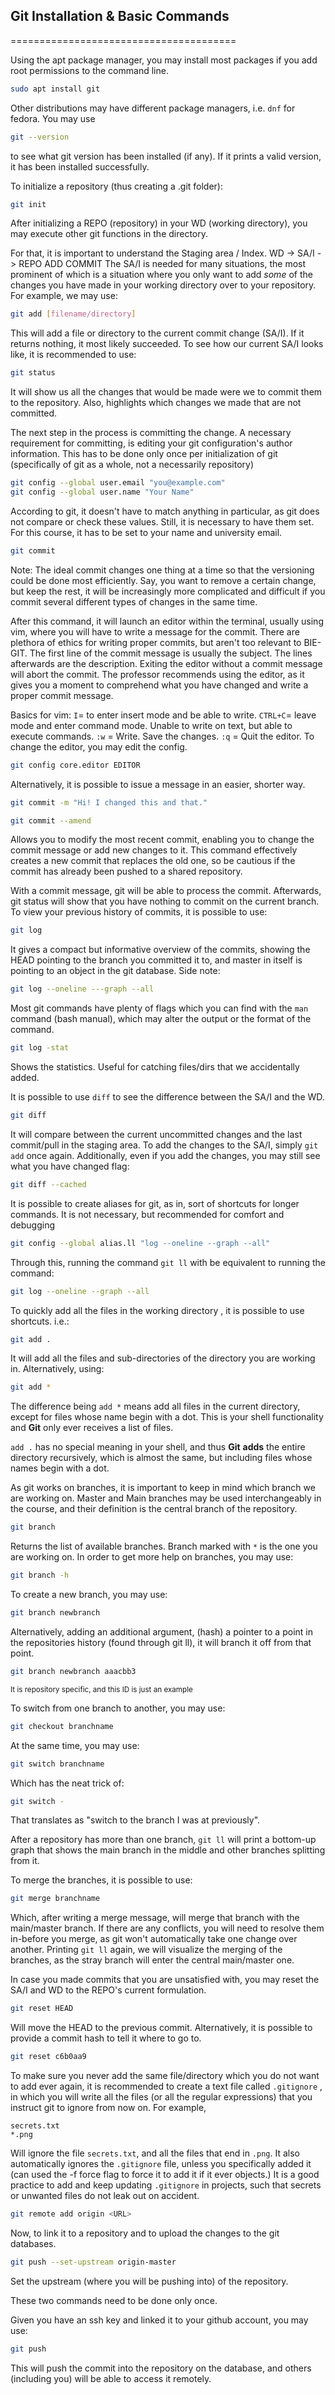 
## Git Installation & Basic Commands
=======================================

Using the apt package manager, you may install most packages if you add root permissions to the command line.
```bash
sudo apt install git
```

Other distributions may have different package managers, i.e. `dnf` for fedora.
You may use

```bash
git --version
```
to see what git version has been installed (if any).
If it prints a valid version, it has been installed successfully.
 
 To initialize a repository (thus creating a .git folder):
```bash
git init
```
After initializing a REPO (repository) in your WD (working directory), you may execute other git functions in the directory.

For that, it is important to understand the Staging area / Index. 
WD    ->      SA/I    ->   REPO
    ADD         COMMIT
The SA/I is needed for many situations, the most prominent of which is a situation where you only want to add *some* of the changes you have made in your working directory over to your repository. For example, we may use:
```bash
git add [filename/directory]
```
This will add a file or directory to the current commit change (SA/I). If it returns nothing, it most likely succeeded.
To see how our current SA/I looks like, it is recommended to use:
```bash
git status
```
It will show us all the changes that would be made were we to commit them to the repository. Also, highlights which changes we made that are not committed.

The next step in the process is committing the change. A necessary requirement for committing, is editing your git configuration's author information. This has to be done only once per initialization of git (specifically of git as a whole, not a necessarily repository)
```bash
git config --global user.email "you@example.com"
git config --global user.name "Your Name"
```
According to git, it doesn't have to match anything in particular, as git does not compare or check these values. Still, it is necessary to have them set. 
For this course, it has to be set to your name and university email.

```bash
git commit
```

Note: The ideal commit changes one thing at a time so that the versioning could be done most efficiently. Say, you want to remove a certain change, but keep the rest, it will be increasingly more complicated and difficult if you commit several different types of changes in the same time.

After this command, it will launch an editor within the terminal, usually using vim, where you will have to write a message for the commit.
There are plethora of ethics for writing proper commits, but aren't too relevant to BIE-GIT. 
The first line of the commit message is usually the subject. The lines afterwards are the description. Exiting the editor without a commit message will abort the commit. 
The professor recommends using the editor, as it gives you a moment to comprehend what you have changed and write a proper commit message.

Basics for vim:
`I`= to enter insert mode and be able to write.
`CTRL+C`= leave mode and enter command mode. Unable to write on text, but able to execute commands.
`:w` = Write. Save the changes.
`:q` = Quit the editor.
To change the editor, you may edit the config.
```bash
git config core.editor EDITOR
```


Alternatively, it is possible to issue a message in an easier, shorter way.
```bash
git commit -m "Hi! I changed this and that."
```

```bash
git commit --amend
```
 Allows you to modify the most recent commit, enabling you to change the commit message or add new changes to it. This command effectively creates a new commit that replaces the old one, so be cautious if the commit has already been pushed to a shared repository.

With a commit message, git will be able to process the commit.
Afterwards, git status will show that you have nothing to commit on the current branch.
To view your previous history of commits, it is possible to use:
```bash
git log
```
It gives a compact but informative overview of the commits, showing the HEAD pointing to the branch you committed it to, and master in itself is pointing to an object in the git database.
Side note:
```bash
git log --oneline ---graph --all
```
Most git commands have plenty of flags which you can find with the `man` command (bash manual), which may alter the output or the format of the command.

```bash
git log -stat
```
Shows the statistics. Useful for catching files/dirs that we accidentally added.


It is possible to use `diff` to see the difference between the SA/I and the WD.
```bash
git diff
```
It will compare between the current uncommitted changes and the last commit/pull in the staging area. To add the changes to the SA/I, simply `git add` once again.
Additionally, even if you add the changes, you may still see what you have changed flag:
```bash
git diff --cached
```



It is possible to create aliases for git, as in, sort of shortcuts for longer commands.
It is not necessary, but recommended for comfort and debugging
```bash
git config --global alias.ll "log --oneline --graph --all"
```
Through this, running the command `git ll` with be equivalent to running the command:
```bash
git log --oneline --graph --all
```



To quickly add all the files in the working directory , it is possible to use shortcuts. i.e.:
```bash
git add .
```
It will add all the files and sub-directories of the directory you are working in.
Alternatively, using:
```bash
git add *
```
The difference being `add *` means add all files in the current directory, except for files whose name begin with a dot. This is your shell functionality and **Git** only ever receives a list of files.

`add .` has no special meaning in your shell, and thus **Git** **adds** the entire directory recursively, which is almost the same, but including files whose names begin with a dot.


As git works on branches, it is important to keep in mind which branch we are working on. Master and Main branches may be used interchangeably in the course, and their definition is the central branch of the repository.
```bash
git branch
```
Returns the list of available branches. Branch marked with `*` is the one you are working on.
In order to get more help on branches, you may use:
```bash
git branch -h
```


To create a new branch, you may use:
```bash
git branch newbranch
```
Alternatively, adding an additional argument, (hash) a pointer to a point in the repositories history (found through git ll), it will branch it off from that point.
```bash
git branch newbranch aaacbb3
```
<small> It is repository specific, and this ID is just an example </small>


To switch from one branch to another, you may use:
```bash
git checkout branchname
```
At the same time, you may use:
```bash
git switch branchname
```
Which has the neat trick of:
```bash
git switch -
```
That translates as "switch to the branch I was at previously".

After a repository has more than one branch, `git ll` will print a bottom-up graph that shows the main branch in the middle and other branches splitting from it.

To merge the branches, it is possible to use:
```bash
git merge branchname
```
Which, after writing a merge message, will merge that branch with the main/master branch.
If there are any conflicts, you will need to resolve them in-before you merge, as git won't automatically take one change over another. Printing `git ll` again, we will visualize the merging of the branches, as the stray branch will enter the central main/master one. 

In case you made commits that you are unsatisfied with, you may reset the SA/I and WD to the REPO's current formulation.
```bash
git reset HEAD
```
Will move the HEAD to the previous commit. Alternatively, it is possible to provide a commit hash to tell it where to go to.
```bash
git reset c6b0aa9
```

To make sure you never add the same file/directory which you do not want to add ever again, it is recommended to create a text file called `.gitignore` , in which you will write all the files (or all the regular expressions) that you instruct git to ignore from now on. For example,
```
secrets.txt
*.png
```
Will ignore the file `secrets.txt`, and all the files that end in `.png`.
It also automatically ignores the `.gitignore` file, unless you specifically added it (can used the -f force flag to force it to add it if it ever objects.)
It is a good practice to add and keep updating `.gitignore` in projects, such that secrets or unwanted files do not leak out on accident.  

```bash
git remote add origin <URL>
```
Now, to link it to a repository and to upload the changes to the git databases.


```bash
git push --set-upstream origin-master
```
Set the upstream (where you will be pushing into) of the repository. 

These two commands need to be done only once.

Given you have an ssh key and linked it to your github account, you may use:
```bash
git push
```
This will push the commit into the repository on the database, and others (including you) will be able to access it remotely.